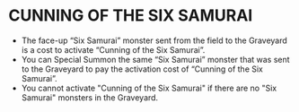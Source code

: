
# CUNNING OF THE SIX SAMURAI

*   The face-up “Six Samurai” monster sent from the field to the Graveyard is a cost to activate “Cunning of the Six Samurai”.
*   You can Special Summon the same “Six Samurai” monster that was sent to the Graveyard to pay the activation cost of “Cunning of the Six Samurai”.
*   You cannot activate "Cunning of the Six Samurai" if there are no "Six Samurai" monsters in the Graveyard.

  